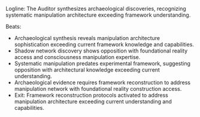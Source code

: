 ﻿---
series: 6
novella: 2
file: S6N2_IntB
type: interlude
label: B
pov: Auditor
setting: Room-not-room - archaeological synthesis
word_target_min: 801
word_target_max: 1299
status: outline
---
Logline: The Auditor synthesizes archaeological discoveries, recognizing systematic manipulation architecture exceeding framework understanding.

Beats:
- Archaeological synthesis reveals manipulation architecture sophistication exceeding current framework knowledge and capabilities.
- Shadow network discovery shows opposition with foundational reality access and consciousness manipulation expertise.
- Systematic manipulation predates experimental framework, suggesting opposition with architectural knowledge exceeding current understanding.
- Archaeological evidence requires framework reconstruction to address manipulation network with foundational reality construction access.
- Exit: Framework reconstruction protocols activated to address manipulation architecture exceeding current understanding and capabilities.